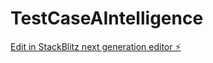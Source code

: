 # TestCaseAIntelligence

[Edit in StackBlitz next generation editor ⚡️](https://stackblitz.com/~/github.com/rcutu/TestCaseAIntelligence)